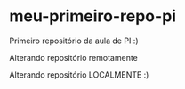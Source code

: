 # meu-primeiro-repo-pi
Primeiro repositório da aula de PI :)

Alterando repositório remotamente

Alterando repositório LOCALMENTE :)